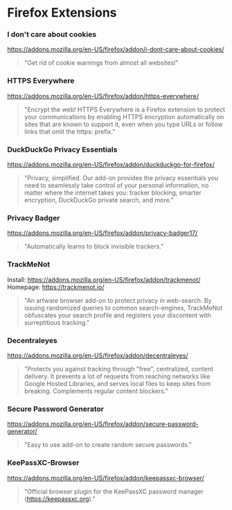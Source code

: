 # Firefox Extensions

### I don't care about cookies
https://addons.mozilla.org/en-US/firefox/addon/i-dont-care-about-cookies/
> "Get rid of cookie warnings from almost all websites!"

### HTTPS Everywhere
https://addons.mozilla.org/en-US/firefox/addon/https-everywhere/
> "Encrypt the web! HTTPS Everywhere is a Firefox extension to protect your communications by enabling HTTPS encryption automatically on sites that are known to support it, even when you type URLs or follow links that omit the https: prefix."

### DuckDuckGo Privacy Essentials
https://addons.mozilla.org/en-US/firefox/addon/duckduckgo-for-firefox/
> "Privacy, simplified. Our add-on provides the privacy essentials you need to seamlessly take control of your personal information, no matter where the internet takes you: tracker blocking, smarter encryption, DuckDuckGo private search, and more."

### Privacy Badger
https://addons.mozilla.org/en-US/firefox/addon/privacy-badger17/
> "Automatically learns to block invisible trackers."

### TrackMeNot
Install: https://addons.mozilla.org/en-US/firefox/addon/trackmenot/</br>
Homepage: https://trackmenot.io/
> "An artware browser add-on to protect privacy in web-search. By issuing randomized queries to common search-engines, TrackMeNot obfuscates your search profile and registers your discontent with surreptitious tracking."

### Decentraleyes
https://addons.mozilla.org/en-US/firefox/addon/decentraleyes/
> "Protects you against tracking through "free", centralized, content delivery. It prevents a lot of requests from reaching networks like Google Hosted Libraries, and serves local files to keep sites from breaking. Complements regular content blockers."

### Secure Password Generator
https://addons.mozilla.org/en-US/firefox/addon/secure-password-generator/
> "Easy to use add-on to create random secure passwords."

### KeePassXC-Browser
https://addons.mozilla.org/en-US/firefox/addon/keepassxc-browser/
> "Official browser plugin for the KeePassXC password manager (https://keepassxc.org)."
